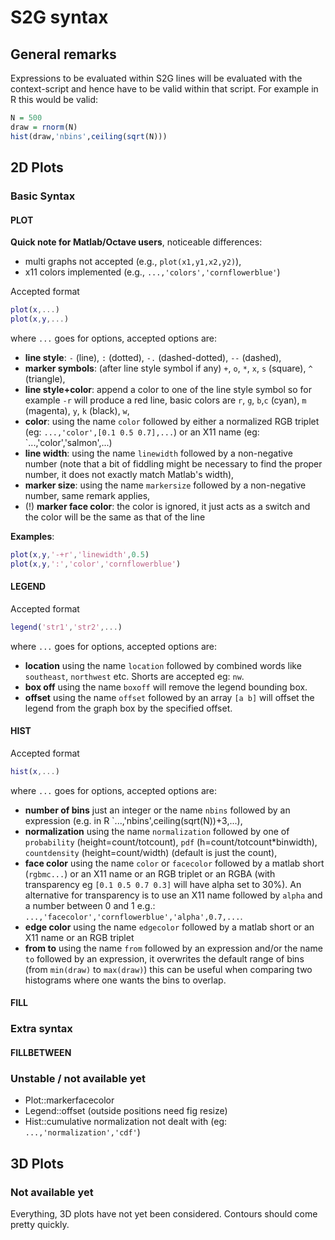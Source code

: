 # S2G syntax

## General remarks

Expressions to be evaluated within S2G lines will be evaluated with the context-script and hence have to be valid within that script. For example in R this would be valid:
```R
N = 500
draw = rnorm(N)
hist(draw,'nbins',ceiling(sqrt(N)))
```

## 2D Plots

### Basic Syntax
#### PLOT
**Quick note for Matlab/Octave users**, noticeable differences:
- multi graphs not accepted (e.g., `plot(x1,y1,x2,y2)`),
- x11 colors implemented (e.g., `...,'colors','cornflowerblue'`)

Accepted format
```Matlab
plot(x,...)
plot(x,y,...)
```
where `...` goes for options, accepted options are:
- **line style**: `-` (line), `:` (dotted), `-.` (dashed-dotted), `--` (dashed),
- **marker symbols**: (after line style symbol if any) `+`, `o`, `*`, `x`, `s` (square), `^` (triangle),
- **line style+color**: append a color to one of the line style symbol so for example `-r` will produce a red line, basic colors are `r`, `g`, `b`,`c` (cyan), `m` (magenta), `y`, `k` (black), `w`,
- **color**: using the name `color` followed by either a normalized RGB triplet (eg: `...,'color',[0.1 0.5 0.7],...`) or an X11 name (eg: `...,'color','salmon',...)
- **line width**: using the name `linewidth` followed by a non-negative number (note that a bit of fiddling might be necessary to find the proper number, it does not exactly match Matlab's width),
- **marker size**: using the name `markersize` followed by a non-negative number, same remark applies,
- (!) **marker face color**: the color is ignored, it just acts as a switch and the color will be the same as that of the line

**Examples**:
```Matlab
plot(x,y,'-+r','linewidth',0.5)
plot(x,y,':','color','cornflowerblue')
```

#### LEGEND
Accepted format
```Matlab
legend('str1','str2',...)
```
where `...` goes for options, accepted options are:
- **location** using the name `location` followed by combined words like `southeast`, `northwest` etc. Shorts are accepted eg: `nw`.
- **box off** using the name `boxoff` will remove the legend bounding box.
- **offset** using the name `offset` followed by an array `[a b]` will offset the legend from the graph box by the specified offset. 

#### HIST
Accepted format
```Matlab
hist(x,...)
```
where `...` goes for options, accepted options are:
- **number of bins** just an integer or the name `nbins` followed by an expression (e.g. in R `...,'nbins',ceiling(sqrt(N))+3,...),
- **normalization** using the name `normalization` followed by one of `probability` (height=count/totcount), `pdf` (h=count/totcount*binwidth), `countdensity` (height=count/width) (default is just the count),
- **face color** using the name `color` or `facecolor` followed by a matlab short (`rgbmc...`) or an X11 name or an RGB triplet or an RGBA (with transparency eg `[0.1 0.5 0.7 0.3]` will have alpha set to 30%). An alternative for transparency is to use an X11 name followed by `alpha` and a number between 0 and 1 e.g.: `...,'facecolor','cornflowerblue','alpha',0.7,...`.
- **edge color** using the name `edgecolor` followed by a matlab short or an X11 name or an RGB triplet
- **from to** using the name `from` followed by an expression and/or the name `to` followed by an expression, it overwrites the default range of bins (from `min(draw)` to `max(draw)`) this can be useful when comparing two histograms where one wants the bins to overlap.

#### FILL

### Extra syntax
#### FILLBETWEEN

### Unstable / not available yet

- Plot::markerfacecolor
- Legend::offset (outside positions need fig resize)
- Hist::cumulative normalization not dealt with (eg: `...,'normalization','cdf'`)

## 3D Plots

### Not available yet

Everything, 3D plots have not yet been considered. Contours should come pretty quickly.